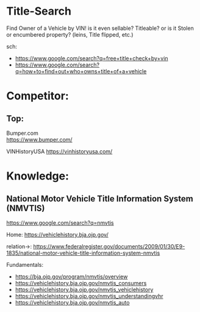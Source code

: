 # Title-Search
Find Owner of a Vehicle by VIN! is it even sellable? Titleable? or is it Stolen or encumbered property? (leins, Title flipped, etc.) 

sch:
- https://www.google.com/search?q=free+title+check+by+vin
- https://www.google.com/search?q=how+to+find+out+who+owns+title+of+a+vehicle

# Competitor:
## Top:
Bumper.com  
https://www.bumper.com/

VINHistoryUSA
https://vinhistoryusa.com/


# Knowledge:
## National Motor Vehicle Title Information System (NMVTIS)
https://www.google.com/search?q=nmvtis

Home: https://vehiclehistory.bja.ojp.gov/

relation->: https://www.federalregister.gov/documents/2009/01/30/E9-1835/national-motor-vehicle-title-information-system-nmvtis

Fundamentals:
- https://bja.ojp.gov/program/nmvtis/overview
- https://vehiclehistory.bja.ojp.gov/nmvtis_consumers
- https://vehiclehistory.bja.ojp.gov/nmvtis_vehiclehistory
- https://vehiclehistory.bja.ojp.gov/nmvtis_understandingvhr
- https://vehiclehistory.bja.ojp.gov/nmvtis_auto
